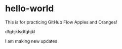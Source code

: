 # hello-world
This is for practicing GitHub Flow
Apples and Oranges!

dfghjklsdfghjkl 

I am making new updates